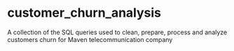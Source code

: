 # customer_churn_analysis
A collection of the SQL queries used to clean, prepare, process and analyze customers churn for Maven telecommunication company 
